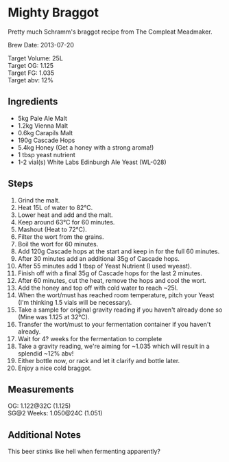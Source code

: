 Mighty Braggot
=============

Pretty much Schramm's braggot recipe from The Compleat Meadmaker.

Brew Date: 2013-07-20

Target Volume:  25L  
Target OG:      1.125  
Target FG:      1.035  
Target abv:     12%  

Ingredients
-----------
* 5kg Pale Ale Malt
* 1.2kg Vienna Malt
* 0.6kg Carapils Malt
* 190g Cascade Hops
* 5.4kg Honey (Get a honey with a strong aroma!)
* 1 tbsp yeast nutrient
* 1-2 vial(s) White Labs Edinburgh Ale Yeast (WL-028)

Steps
-----
1. Grind the malt.
2. Heat 15L of water to 82°C.
3. Lower heat and add and the malt.
4. Keep around 63°C for 60 minutes.
5. Mashout (Heat to 72°C).
6. Filter the wort from the grains.
7. Boil the wort for 60 minutes.
8. Add 120g Cascade hops at the start and keep in for the full 60 minutes.
9. After 30 minutes add an additional 35g of Cascade hops.
10. After 55 minutes add 1 tbsp of Yeast Nutrient (I used wyeast).
11. Finish off with a final 35g of Cascade hops for the last 2 minutes.
12. After 60 minutes, cut the heat, remove the hops and cool the wort.
13. Add the honey and top off with cold water to reach ~25l.
14. When the wort/must has reached room temperature, pitch your Yeast (I'm thinking 1.5 vials will be necessary).
15. Take a sample for original gravity reading if you haven't already done so (Mine was 1.125 at 32°C).
16. Transfer the wort/must to your fermentation container if you haven't already.
17. Wait for 4? weeks for the fermentation to complete
18. Take a gravity reading, we're aiming for ~1.035 which will result in a splendid ~12% abv!
19. Either bottle now, or rack and let it clarify and bottle later.
20. Enjoy a nice cold braggot.

Measurements
------------

OG:           1.122@32C (1.125)   
SG@2 Weeks:   1.050@24C (1.051)   

Additional Notes
----------------
This beer stinks like hell when fermenting apparently?
